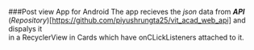 ###Post view App for Android
The app recieves the _json_ data from **_API_** (_Repository_)[https://github.com/piyushrungta25/vit_acad_web_api] and dispalys it  
in a RecyclerView in Cards which have onCLickListeners attached to it.

